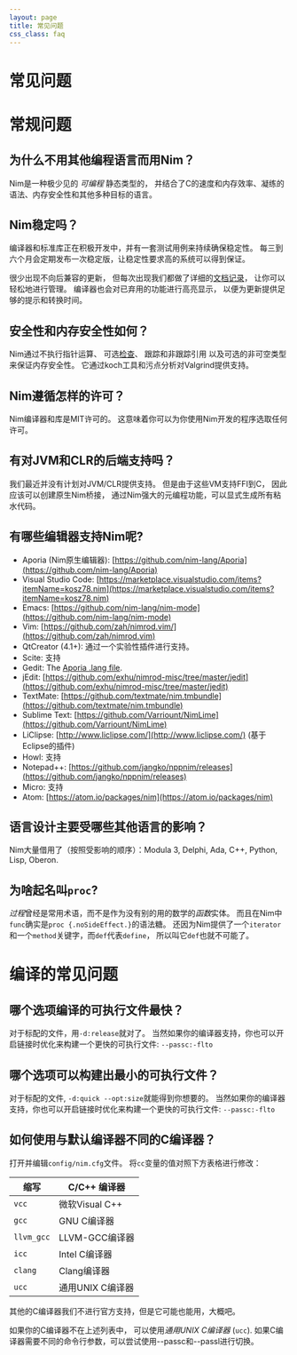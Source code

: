 ```yaml
---
layout: page
title: 常见问题
css_class: faq
---
```


<h1 class="text-centered page-title main-heading">常见问题</h1>

# 常规问题

## 为什么不用其他编程语言而用Nim？

Nim是一种极少见的 _可编程_ 静态类型的，
并结合了C的速度和内存效率、凝练的语法、内存安全性和其他多种目标的语言。

## Nim稳定吗？

编译器和标准库正在积极开发中，并有一套测试用例来持续确保稳定性。
每三到六个月会定期发布一次稳定版，让稳定性要求高的系统可以得到保证。

很少出现不向后兼容的更新，
但每次出现我们都做了详细的[文档记录](https://nim-lang-cn.org/blog/2018/03/01/version-0180-released.html)，
让你可以轻松地进行管理。
编译器也会对已弃用的功能进行高亮显示，
以便为更新提供足够的提示和转换时间。


## 安全性和内存安全性如何？

Nim通过不执行指针运算、
可选[检查](https://nim-lang.org/docs/manual.html#pragmas-compilation-option-pragmas)、
跟踪和非跟踪引用
以及可选的非可空类型来保证内存安全性。
它通过koch工具和污点分析对Valgrind提供支持。

## Nim遵循怎样的许可？

Nim编译器和库是MIT许可的。
这意味着你可以为你使用Nim开发的程序选取任何许可。

## 有对JVM和CLR的后端支持吗？

我们最近并没有计划对JVM/CLR提供支持。
但是由于这些VM支持FFI到C，
因此应该可以创建原生Nim桥接，
通过Nim强大的元编程功能，可以显式生成所有粘水代码。

## 有哪些编辑器支持Nim呢?

- Aporia (Nim原生编辑器): [https://github.com/nim-lang/Aporia](https://github.com/nim-lang/Aporia)
- Visual Studio Code: [https://marketplace.visualstudio.com/items?itemName=kosz78.nim](https://marketplace.visualstudio.com/items?itemName=kosz78.nim)
- Emacs: [https://github.com/nim-lang/nim-mode](https://github.com/nim-lang/nim-mode)
- Vim: [https://github.com/zah/nimrod.vim/](https://github.com/zah/nimrod.vim)
- QtCreator (4.1+): 通过一个实验性插件进行支持。
- Scite: 支持
- Gedit: The [Aporia .lang file](https://github.com/nim-lang/Aporia/blob/master/share/gtksourceview-2.0/language-specs/nim.lang).
- jEdit: [https://github.com/exhu/nimrod-misc/tree/master/jedit](https://github.com/exhu/nimrod-misc/tree/master/jedit)
- TextMate: [https://github.com/textmate/nim.tmbundle](https://github.com/textmate/nim.tmbundle)
- Sublime Text: [https://github.com/Varriount/NimLime](https://github.com/Varriount/NimLime)
- LiClipse: [http://www.liclipse.com/](http://www.liclipse.com/) (基于Eclipse的插件)
- Howl: 支持
- Notepad++: [https://github.com/jangko/nppnim/releases](https://github.com/jangko/nppnim/releases)
- Micro: 支持
- Atom: [https://atom.io/packages/nim](https://atom.io/packages/nim)

## 语言设计主要受哪些其他语言的影响？

Nim大量借用了（按照受影响的顺序）：Modula 3, Delphi,
Ada, C++, Python, Lisp, Oberon.

## 为啥起名叫``proc``?

*过程*曾经是常用术语，而不是作为没有别的用的数学的*函数*实体。
而且在Nim中``func``确实是``proc {.noSideEffect.}``的语法糖。
还因为Nim提供了一个``iterator``和一个``method``关键字，而``def``代表``define``，
所以叫它``def``也就不可能了。


# 编译的常见问题

## 哪个选项编译的可执行文件最快？

对于标配的文件，用``-d:release``就对了。
当然如果你的编译器支持，你也可以开启链接时优化来构建一个更快的可执行文件: ``--passc:-flto``

## 哪个选项可以构建出最小的可执行文件？

对于标配的文件, ``-d:quick --opt:size``就能得到你想要的。
当然如果你的编译器支持，你也可以开启链接时优化来构建一个更快的可执行文件: ``--passc:-flto``

## 如何使用与默认编译器不同的C编译器？

打开并编辑``config/nim.cfg``文件。
将``cc``变量的值对照下方表格进行修改：

| 缩写 | C/C++ 编译器                          |
| ---------------- | --------------------------------------------|
|``vcc``           | 微软Visual C++                      |
|``gcc``           | GNU C编译器                              |
|``llvm_gcc``      | LLVM-GCC编译器                           |
|``icc``           | Intel C编译器                            |
|``clang``         | Clang编译器                              |
|``ucc``           | 通用UNIX C编译器                     |


其他的C编译器我们不进行官方支持，但是它可能也能用，大概吧。

如果你的C编译器不在上述列表中，
可以使用*通用UNIX C编译器* (``ucc``). 
如果C编译器需要不同的命令行参数，可以尝试使用--passc和--passl进行切换。
